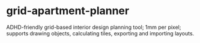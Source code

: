 # grid-apartment-planner
ADHD-friendly grid-based interior design planning tool; 1mm per pixel; supports drawing objects, calculating tiles, exporting and importing layouts.
